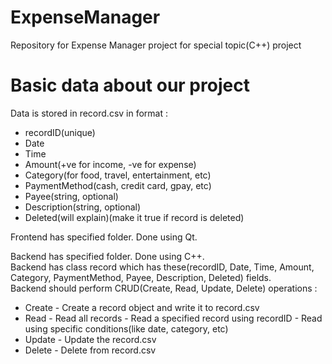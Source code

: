# ExpenseManager
Repository for Expense Manager project for special topic(C++) project

# Basic data about our project

Data is stored in record.csv in format :
   - recordID(unique)
   - Date
   - Time
   - Amount(+ve for income, -ve for expense)
   - Category(for food, travel, entertainment, etc)
   - PaymentMethod(cash, credit card, gpay, etc)
   - Payee(string, optional)
   - Description(string, optional)
   - Deleted(will explain)(make it true if record is deleted)

Frontend has specified folder. Done using Qt.

Backend has specified folder. Done using C++.\
Backend has class record which has these(recordID, Date, Time, Amount, Category, PaymentMethod, Payee, Description, Deleted) fields.\
Backend should perform CRUD(Create, Read, Update, Delete) operations :
   - Create - Create a record object and write it to record.csv
   - Read - Read all records
         - Read a specified record using recordID
         - Read using specific conditions(like date, category, etc)
   - Update - Update the record.csv
   - Delete - Delete from record.csv
